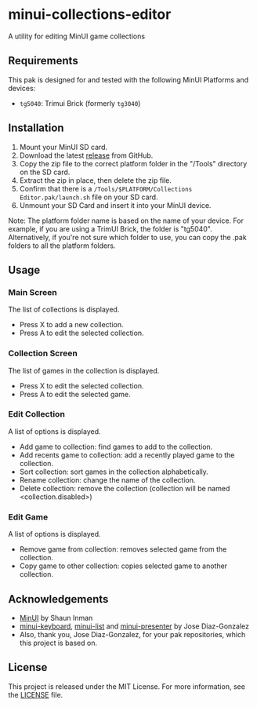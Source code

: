 # minui-collections-editor
A utility for editing MinUI game collections

## Requirements

This pak is designed for and tested with the following MinUI Platforms and devices:

- `tg5040`: Trimui Brick (formerly `tg3040`)

## Installation

1. Mount your MinUI SD card.
2. Download the latest [release](https://github.com/laesetuc/minui-collections-editor/releases) from GitHub.
3. Copy the zip file to the correct platform folder in the "/Tools" directory on the SD card.
4. Extract the zip in place, then delete the zip file.
5. Confirm that there is a `/Tools/$PLATFORM/Collections Editor.pak/launch.sh` file on your SD card.
6. Unmount your SD Card and insert it into your MinUI device.

Note: The platform folder name is based on the name of your device. For example, if you are using a TrimUI Brick, the folder is "tg5040". Alternatively, if you're not sure which folder to use, you can copy the .pak folders to all the platform folders.

## Usage

### Main Screen

The list of collections is displayed.
- Press X to add a new collection.
- Press A to edit the selected collection.

### Collection Screen

The list of games in the collection is displayed.
- Press X to edit the selected collection.
- Press A to edit the selected game.

### Edit Collection

A list of options is displayed.
- Add game to collection: find games to add to the collection.
- Add recents game to collection: add a recently played game to the collection.
- Sort collection: sort games in the collection alphabetically.
- Rename collection: change the name of the collection.
- Delete collection: remove the collection (collection will be named <collection.disabled>)

### Edit Game

A list of options is displayed.
- Remove game from collection: removes selected game from the collection.
- Copy game to other collection: copies selected game to another collection.


## Acknowledgements

- [MinUI](https://github.com/shauninman/MinUI) by Shaun Inman
- [minui-keyboard](https://github.com/josegonzalez/minui-keyboard), [minui-list](https://github.com/josegonzalez/minui-list) and [minui-presenter](https://github.com/josegonzalez/minui-presenter) by Jose Diaz-Gonzalez
- Also, thank you, Jose Diaz-Gonzalez, for your pak repositories, which this project is based on.

## License

This project is released under the MIT License. For more information, see the [LICENSE](LICENSE) file.
